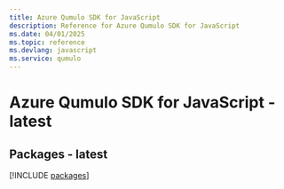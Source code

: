 ```yaml
---
title: Azure Qumulo SDK for JavaScript
description: Reference for Azure Qumulo SDK for JavaScript
ms.date: 04/01/2025
ms.topic: reference
ms.devlang: javascript
ms.service: qumulo
---
```

# Azure Qumulo SDK for JavaScript - latest
## Packages - latest
[!INCLUDE [packages](qumulo-index.md)]